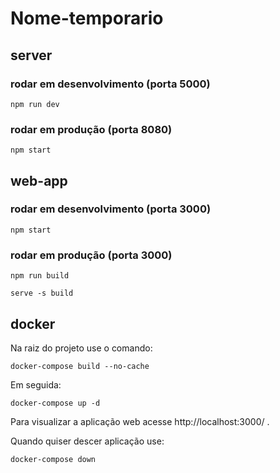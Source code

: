 # Nome-temporario

## server

### rodar em desenvolvimento (porta 5000)
```npm run dev```

### rodar em produção (porta 8080)
```npm start```

## web-app

### rodar em desenvolvimento (porta 3000)
```npm start```

### rodar em produção (porta 3000)
```npm run build```

```serve -s build```

## docker
Na raiz do projeto use o comando:

```docker-compose build --no-cache```

Em seguida:

```docker-compose up -d```


Para visualizar a aplicação web acesse http://localhost:3000/ .


Quando quiser descer aplicação use:

```docker-compose down```